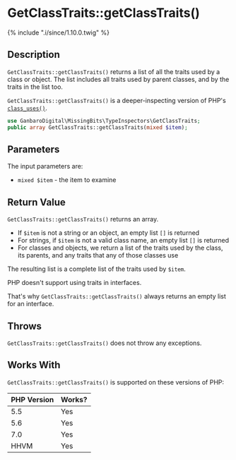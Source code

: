 # GetClassTraits::getClassTraits()

{% include ".i/since/1.10.0.twig" %}

## Description

`GetClassTraits::getClassTraits()` returns a list of all the traits used by a class or object. The list includes all traits used by parent classes, and by the traits in the list too.

`GetClassTraits::getClassTraits()` is a deeper-inspecting version of PHP's [`class_uses()`](http://php.net/manual/en/function.class-uses.php).

```php
use GanbaroDigital\MissingBits\TypeInspectors\GetClassTraits;
public array GetClassTraits::getClassTraits(mixed $item);
```

## Parameters

The input parameters are:

- `mixed $item` - the item to examine

## Return Value

`GetClassTraits::getClassTraits()` returns an array.

* If `$item` is not a string or an object, an empty list `[]` is returned
* For strings, if `$item` is not a valid class name, an empty list `[]` is returned
* For classes and objects, we return a list of the traits used by the class, its parents, and any traits that any of those classes use

The resulting list is a complete list of the traits used by `$item`.

<div class="callout warning" markdown="1">
PHP doesn't support using traits in interfaces.

That's why `GetClassTraits::getClassTraits()` always returns an empty list for an interface.
</div>

## Throws

`GetClassTraits::getClassTraits()` does not throw any exceptions.

## Works With

`GetClassTraits::getClassTraits()` is supported on these versions of PHP:

PHP Version | Works?
------------|-------
5.5 | Yes
5.6 | Yes
7.0 | Yes
HHVM | Yes

